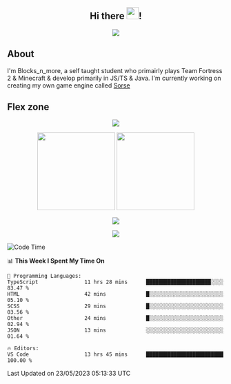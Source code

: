 <h2 align="center">
  Hi there <img src="https://media.giphy.com/media/hvRJCLFzcasrR4ia7z/giphy.gif" width="28">!
</h2>

<p align="center">
  <img src="https://forthebadge.com/images/badges/0-percent-optimized.svg">
</p>

## About
I'm Blocks_n_more, a self taught student who primairly plays Team Fortress 2 & Minecraft & develop primarily in JS/TS & Java. I'm currently working on creating my own game engine called [Sorse](https://github.com/Wave-Studio/sorse2)

## Flex zone
<p align="center">
 <img src="https://github-profile-summary-cards.vercel.app/api/cards/profile-details?username=Blocksnmore&theme=github_dark">
</p>
<p align="center">
 <img height="180em" src="https://github-readme-stats-git-masterrstaa-rickstaa.vercel.app/api?username=Blocksnmore&show_icons=true&theme=dark&hide_border=true">
 <img height="180em" src="https://github-readme-stats-git-masterrstaa-rickstaa.vercel.app/api/top-langs/?username=Blocksnmore&layout=compact&theme=dark&hide_border=true"> 
</p>
<p align="center">
 <img src="https://github-readme-streak-stats.herokuapp.com/?user=Blocksnmore&theme=dark&hide_border=true">
</p>
<p align="center">
 <img src="https://github-readme-activity-graph.cyclic.app/graph?username=Blocksnmore&theme=github&hide_border=true"> 
</p>

<!--START_SECTION:waka-->
![Code Time](http://img.shields.io/badge/Code%20Time-548%20hrs%2047%20mins-blue)

📊 **This Week I Spent My Time On** 

```text
💬 Programming Languages: 
TypeScript               11 hrs 28 mins      █████████████████████░░░░   83.47 % 
HTML                     42 mins             █░░░░░░░░░░░░░░░░░░░░░░░░   05.10 % 
SCSS                     29 mins             █░░░░░░░░░░░░░░░░░░░░░░░░   03.56 % 
Other                    24 mins             █░░░░░░░░░░░░░░░░░░░░░░░░   02.94 % 
JSON                     13 mins             ░░░░░░░░░░░░░░░░░░░░░░░░░   01.64 % 

🔥 Editors: 
VS Code                  13 hrs 45 mins      █████████████████████████   100.00 % 
```


 Last Updated on 23/05/2023 05:13:33 UTC
<!--END_SECTION:waka-->
